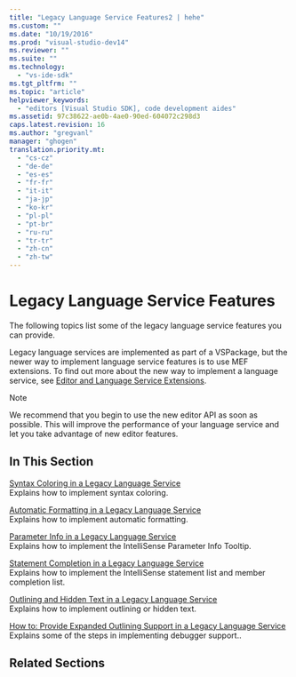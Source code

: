 ```yaml
---
title: "Legacy Language Service Features2 | hehe"
ms.custom: ""
ms.date: "10/19/2016"
ms.prod: "visual-studio-dev14"
ms.reviewer: ""
ms.suite: ""
ms.technology: 
  - "vs-ide-sdk"
ms.tgt_pltfrm: ""
ms.topic: "article"
helpviewer_keywords: 
  - "editors [Visual Studio SDK], code development aides"
ms.assetid: 97c38622-ae0b-4ae0-90ed-604072c298d3
caps.latest.revision: 16
ms.author: "gregvanl"
manager: "ghogen"
translation.priority.mt: 
  - "cs-cz"
  - "de-de"
  - "es-es"
  - "fr-fr"
  - "it-it"
  - "ja-jp"
  - "ko-kr"
  - "pl-pl"
  - "pt-br"
  - "ru-ru"
  - "tr-tr"
  - "zh-cn"
  - "zh-tw"
---
```

# Legacy Language Service Features
The following topics list some of the legacy language service features you can provide.  
  
 Legacy language services are implemented as part of a VSPackage, but the newer way to implement language service features is to use MEF extensions. To find out more about the new way to implement a language service, see [Editor and Language Service Extensions](../extensibility/editor-and-language-service-extensions.md).  
  
> [!NOTE]
>  We recommend that you begin to use the new editor API as soon as possible. This will improve the performance of your language service and let you take advantage of new editor features.  
  
## In This Section  
 [Syntax Coloring in a Legacy Language Service](../extensibility-internals/syntax-coloring-in-a-legacy-language-service.md)  
 Explains how to implement syntax coloring.  
  
 [Automatic Formatting in a Legacy Language Service](../extensibility-internals/automatic-formatting-in-a-legacy-language-service.md)  
 Explains how to implement automatic formatting.  
  
 [Parameter Info in a Legacy Language Service](../extensibility-internals/parameter-info-in-a-legacy-language-service1.md)  
 Explains how to implement the IntelliSense Parameter Info Tooltip.  
  
 [Statement Completion in a Legacy Language Service](../extensibility-internals/statement-completion-in-a-legacy-language-service.md)  
 Explains how to implement the IntelliSense statement list and member completion list.  
  
 [Outlining and Hidden Text in a Legacy Language Service](../extensibility-internals/outlining-and-hidden-text-in-a-legacy-language-service.md)  
 Explains how to implement outlining or hidden text.  
  
 [How to: Provide Expanded Outlining Support in a Legacy Language Service](../extensibility-internals/how-to--provide-expanded-outlining-support-in-a-legacy-language-service.md)  
 Explains some of the steps in implementing debugger support..  
  
## Related Sections